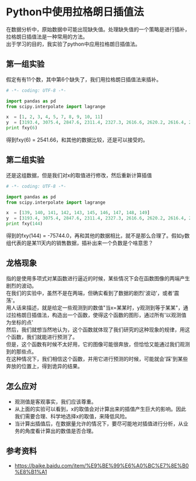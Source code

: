 # Python中使用拉格朗日插值法

 在数据分析中，原始数据中可能出现缺失值。处理缺失值的一个策略是进行插补，拉格朗日插值法是一种常用的方法。<br />
 出于学习的目的，我实验了python中应用拉格朗日插值法。
 
## 第一组实验
假定有有11个数，其中第6个缺失了，我们用拉格朗日插值法来插补。
```python
# -*- coding: UTF-8 -*-

import pandas as pd
from scipy.interpolate import lagrange

x  = [1, 2, 3, 4, 5, 7, 8, 9, 10, 11]
y  = [3193.4, 3075.4, 2847.6, 2311.4, 2327.3, 2616.6, 2620.2, 2616.4, 2655.8, 2310.7]
print fxy(6)
```
得到fxy(6) = 2541.66，和其他的数据比较，还是可以接受的。

## 第二组实验
还是这组数据，但是我们对x的取值进行修改，然后重新计算插值
```python
# -*- coding: UTF-8 -*-

import pandas as pd
from scipy.interpolate import lagrange

x  = [139, 140, 141, 142, 143, 145, 146, 147, 148, 149]
y  = [3193.4, 3075.4, 2847.6, 2311.4, 2327.3, 2616.6, 2620.2, 2616.4, 2655.8, 2310.7]
print fxy(144)
```
得到的fxy(144) = -75744.0，再和其他的数据相比，就不是那么合理了。假如y数组代表的是某11天内的销售数据，插补出来一个负数是个啥意思？

## 龙格现象
指的是使用多项式对某函数进行逼近的时候，某些情况下会在函数图像的两端产生剧烈的波动。<br />
在我们的实验中，虽然不是在两端，但确实看到了数据的剧烈'波动'，或者'震荡'。<br />
用人话来描述，就是给定一些观测到的数值"当x=某某时，y观测到等于某某"，通过拉格朗日插值法，构造出一个函数，使得这个函数的图形，通过所有'以观测值为坐标的点'<br />
然后，我们就想当然地认为，这个函数就体现了我们研究的这种现象的规律，用这个函数，我们就能进行预测了。<br />
但是，这个函数有时候不太好用，它的图像可能很奔放，但恰恰又能通过我们观测到的那些点。<br />
在这种情况下，我们相信这个函数，并用它进行预测的时候，可能就会'踩'到某些奔放的位置上，得到诡异的结果。

## 怎么应对
- 观测值是客观事实，我们应该尊重。<br />
- 从上面的实验可以看到，x的取值会对计算出来的插值产生巨大的影响。因此我们需要合理、科学地选择x的取值，来降低风险。<br />
- 当计算出插值后，在数据量允许的情况下，要尽可能地对插值进行分析，从业务的角度看计算出的数值是否合理。

## 参考资料
- https://baike.baidu.com/item/%E9%BE%99%E6%A0%BC%E7%8E%B0%E8%B1%A1
